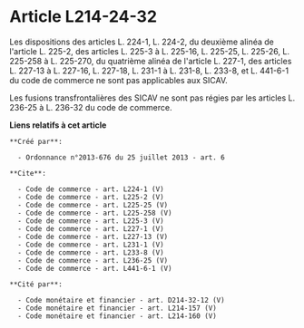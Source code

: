 # Article L214-24-32

Les dispositions des articles L. 224-1, L. 224-2, du deuxième alinéa de l'article L. 225-2, des articles L. 225-3 à L.
225-16, L. 225-25, L. 225-26, L. 225-258 à L. 225-270, du quatrième alinéa de l'article L. 227-1, des articles L. 227-13 à L.
227-16, L. 227-18, L. 231-1 à L. 231-8, L. 233-8, et L. 441-6-1 du code de commerce ne sont pas applicables aux SICAV. 

Les fusions transfrontalières des SICAV ne sont pas régies par les articles L. 236-25 à L. 236-32 du code de commerce.

**Liens relatifs à cet article**

	**Créé par**:

	  - Ordonnance n°2013-676 du 25 juillet 2013 - art. 6

	**Cite**:

	  - Code de commerce - art. L224-1 (V)
	  - Code de commerce - art. L225-2 (V)
	  - Code de commerce - art. L225-25 (V)
	  - Code de commerce - art. L225-258 (V)
	  - Code de commerce - art. L225-3 (V)
	  - Code de commerce - art. L227-1 (V)
	  - Code de commerce - art. L227-13 (V)
	  - Code de commerce - art. L231-1 (V)
	  - Code de commerce - art. L233-8 (V)
	  - Code de commerce - art. L236-25 (V)
	  - Code de commerce - art. L441-6-1 (V)

	**Cité par**:

	  - Code monétaire et financier - art. D214-32-12 (V)
	  - Code monétaire et financier - art. L214-157 (V)
	  - Code monétaire et financier - art. L214-160 (V)
